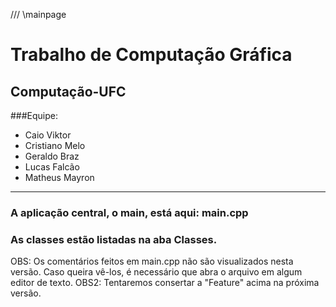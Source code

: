 /// \mainpage
# Trabalho de Computação Gráfica
## Computação-UFC
###Equipe:

- Caio Viktor
- Cristiano Melo
- Geraldo Braz
- Lucas Falcão
- Matheus Mayron

- - - - - -
### A aplicação central, o main, está aqui: main.cpp

### As classes estão listadas na aba Classes.

OBS: Os comentários feitos em main.cpp não são visualizados nesta versão. Caso queira vê-los, é necessário que abra o arquivo em algum editor de texto.
OBS2: Tentaremos consertar a "Feature" acima na próxima versão.